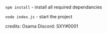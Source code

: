 `npm install` - install all required dependancies

`node index.js` - start the project

credits: Osama
Discord: SXY#0001